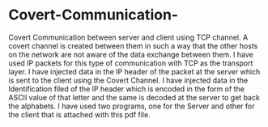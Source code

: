 # Covert-Communication-
Covert Communication between server and client using TCP channel.
A covert channel is created between them in such a way that the other hosts on the network are not aware of the data exchange between them. I have used IP packets for this type of communication with TCP as the transport layer. I have injected data in the IP header of the packet at the server which is sent to the client using the Covert Channel.
I have injected data in the Identification filed of the IP header which is encoded in the form of the ASCII value of that letter and the same is decoded at the server to get back the alphabets.
I have used two programs, one for the Server and other for the client that is attached with this pdf file.
